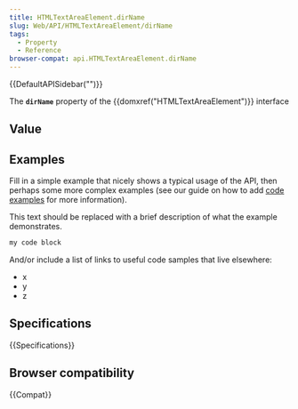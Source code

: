 ```yaml
---
title: HTMLTextAreaElement.dirName
slug: Web/API/HTMLTextAreaElement/dirName
tags:
  - Property
  - Reference
browser-compat: api.HTMLTextAreaElement.dirName
---
```

{{DefaultAPISidebar("")}}

The **`dirName`** property of the {{domxref("HTMLTextAreaElement")}} interface 

## Value



## Examples

Fill in a simple example that nicely shows a typical usage of the API, then perhaps some more complex examples (see our guide on how to add [code examples](/en-US/docs/MDN/Contribute/Structures/Code_examples) for more information).

This text should be replaced with a brief description of what the example demonstrates.

```js
my code block
```

And/or include a list of links to useful code samples that live elsewhere:

*   x
*   y
*   z

## Specifications

{{Specifications}}

## Browser compatibility

{{Compat}}


